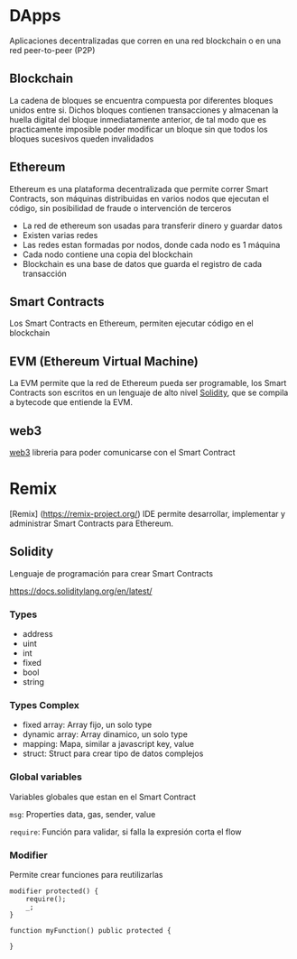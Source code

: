 # DApps  

Aplicaciones decentralizadas que corren en una red blockchain o en una red peer-to-peer (P2P)

## Blockchain

La cadena de bloques se encuentra compuesta por diferentes bloques unidos entre si.
Dichos bloques contienen transacciones y almacenan la huella digital del bloque inmediatamente anterior, 
de tal modo que es practicamente imposible poder modificar un bloque sin que todos los bloques sucesivos queden invalidados

## Ethereum

Ethereum es una plataforma decentralizada que permite correr Smart Contracts, son máquinas distribuidas en varios
nodos que ejecutan el código, sin posibilidad de fraude o intervención de terceros

- La red de ethereum son usadas para transferir dinero y guardar datos
- Existen varias redes
- Las redes estan formadas por nodos, donde cada nodo es 1 máquina
- Cada nodo contiene una copia del blockchain
- Blockchain es una base de datos que guarda el registro de cada transacción

## Smart Contracts

Los Smart Contracts en Ethereum, permiten ejecutar código en el blockchain

## EVM (Ethereum Virtual Machine)

La EVM permite que la red de Ethereum pueda ser programable, los Smart Contracts son escritos en un lenguaje de alto nivel 
[Solidity](https://docs.soliditylang.org/en/v0.8.10/), que se compila a bytecode que entiende la EVM.

## web3

[web3](https://www.npmjs.com/package/web3) libreria para poder comunicarse con el Smart Contract

# Remix

[Remix] (https://remix-project.org/) IDE permite desarrollar, implementar y administrar Smart Contracts para Ethereum.

## Solidity

Lenguaje de programación para crear Smart Contracts

https://docs.soliditylang.org/en/latest/

### Types

- address
- uint
- int
- fixed
- bool
- string

### Types Complex

- fixed array: Array fijo, un solo type
- dynamic array: Array dinamico, un solo type
- mapping: Mapa, similar a javascript key, value
- struct: Struct para crear tipo de datos complejos

### Global variables

Variables globales que estan en el Smart Contract

`msg`: Properties data, gas, sender, value

`require`: Función para validar, si falla la expresión corta el flow

### Modifier

Permite crear funciones para reutilizarlas

````
modifier protected() {
    require();
    _;
}

function myFunction() public protected {

}
````